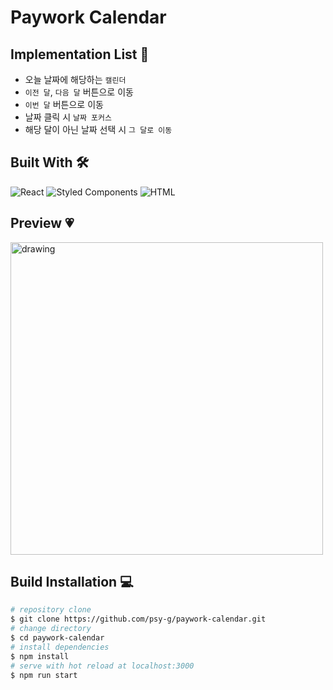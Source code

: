 # Paywork Calendar


## Implementation List 📌
- 오늘 날짜에 해당하는 `캘린더`
- `이전 달`, `다음 달` 버튼으로 이동
- `이번 달` 버튼으로 이동
- 날짜 클릭 시 `날짜 포커스`
- 해당 달이 아닌 날짜 선택 시 `그 달로 이동`

## Built With 🛠 
![React](https://img.shields.io/badge/React-3766AB.svg?style=for-the-badge&logo=react&logoColor=white)
![Styled Components](https://img.shields.io/badge/styled--components-DB7093?style=for-the-badge&logo=styled-components&logoColor=white)
![HTML](https://img.shields.io/badge/HTML5-E34F26?style=for-the-badge&logo=html5&logoColor=white)


## Preview 💗
<img src="https://user-images.githubusercontent.com/68520394/135766846-4cee125a-78a6-427e-8cae-1847d332f200.gif" alt="drawing" width="500" height="500">


## Build Installation 💻

```bash
# repository clone
$ git clone https://github.com/psy-g/paywork-calendar.git
# change directory
$ cd paywork-calendar
# install dependencies
$ npm install
# serve with hot reload at localhost:3000
$ npm run start
```

